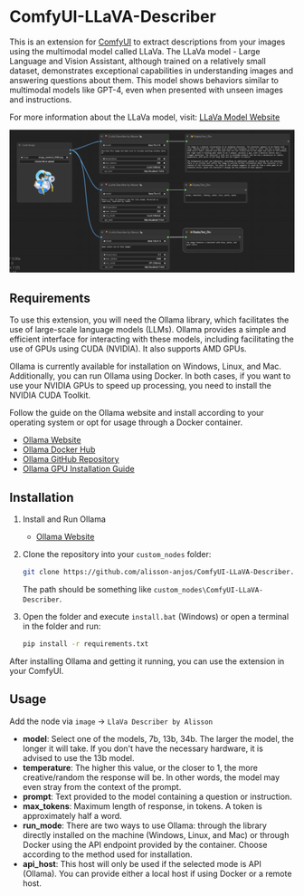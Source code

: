 # ComfyUI-LLaVA-Describer

This is an extension for [ComfyUI](https://github.com/comfyanonymous/ComfyUI) to extract descriptions from your images using the multimodal model called LLaVa. The LLaVa model - Large Language and Vision Assistant, although trained on a relatively small dataset, demonstrates exceptional capabilities in understanding images and answering questions about them. This model shows behaviors similar to multimodal models like GPT-4, even when presented with unseen images and instructions.

For more information about the LLaVa model, visit: [LLaVa Model Website](https://llava-vl.github.io/)

![alt text](image.png)

## Requirements

To use this extension, you will need the Ollama library, which facilitates the use of large-scale language models (LLMs). Ollama provides a simple and efficient interface for interacting with these models, including facilitating the use of GPUs using CUDA (NVIDIA). It also supports AMD GPUs.

Ollama is currently available for installation on Windows, Linux, and Mac. Additionally, you can run Ollama using Docker. In both cases, if you want to use your NVIDIA GPUs to speed up processing, you need to install the NVIDIA CUDA Toolkit.

Follow the guide on the Ollama website and install according to your operating system or opt for usage through a Docker container.

- [Ollama Website](https://ollama.com/)
- [Ollama Docker Hub](https://hub.docker.com/r/ollama/ollama)
- [Ollama GitHub Repository](https://github.com/ollama/ollama)
- [Ollama GPU Installation Guide](https://github.com/ollama/ollama/blob/main/docs/gpu.md)

## Installation

1. Install and Run Ollama
    - [Ollama Website](https://ollama.com/)

2. Clone the repository into your `custom_nodes` folder:
    ```bash
    git clone https://github.com/alisson-anjos/ComfyUI-LLaVA-Describer.git
    ```
   The path should be something like `custom_nodes\ComfyUI-LLaVA-Describer`.
   
3. Open the folder and execute `install.bat` (Windows) or open a terminal in the folder and run:
    ```bash
    pip install -r requirements.txt
    ```
After installing Ollama and getting it running, you can use the extension in your ComfyUI.

## Usage
Add the node via `image` -> `LlaVa Describer by Alisson`  
- **model**: Select one of the models, 7b, 13b, 34b. The larger the model, the longer it will take. If you don't have the necessary hardware, it is advised to use the 13b model.
- **temperature**: The higher this value, or the closer to 1, the more creative/random the response will be. In other words, the model may even stray from the context of the prompt.
- **prompt**: Text provided to the model containing a question or instruction.
- **max_tokens**: Maximum length of response, in tokens. A token is approximately half a word.
- **run_mode**: There are two ways to use Ollama: through the library directly installed on the machine (Windows, Linux, and Mac) or through Docker using the API endpoint provided by the container. Choose according to the method used for installation.
- **api_host**: This host will only be used if the selected mode is API (Ollama). You can provide either a local host if using Docker or a remote host.